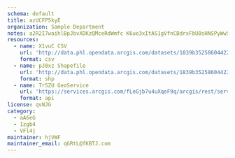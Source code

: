 ```yaml
---
schema: default
title: azUCFP5kyE 
organization: Sample Department 
notes: a2R2I7waihlBpJbvXDKzQMceRdWmfc K6ue3xItAS1gVfnCBdrxFbU0sHNSPyWw5j6jClH9TO38GhELAL PYQZM08YNsXTFq49ok 
resources:
  - name: X1vuC CSV
    url: 'http://data.phl.opendata.arcgis.com/datasets/1839b35258604422b0b520cbb668df0d_0.csv'
    format: csv
  - name: pJ8xz Shapefile
    url: 'http://data.phl.opendata.arcgis.com/datasets/1839b35258604422b0b520cbb668df0d_0.zip'
    format: shp
  - name: Tr5ZU GeoService
    url: 'https://services.arcgis.com/fLeGjb7u4uXqeF9q/arcgis/rest/services/Air_Monitoring_Stations/FeatureServer/0/query'
    format: api
license: qvNJG 
category:
  - aA6eG 
  - 1zgb4 
  - VFl4j 
maintainer: hjVWF  
maintainer_email: qGRtL@fKBTJ.com
---
```

